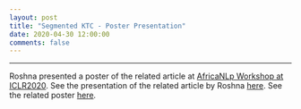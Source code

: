 ```yaml
---
layout: post
title: "Segmented KTC - Poster Presentation"
date: 2020-04-30 12:00:00 
comments: false
---
```


---
Roshna presented a poster of the related article at <a href="https://africanlp-workshop.github.io/program.html" target="_blank">AfricaNLp Workshop at ICLR2020</a>.
See the presentation of the related article by Roshna <a href="https://slideslive.com/38926588/using-punkt-for-sentence-segmentation-in-nonlatin-scripts-experiments-on-kurdish-sorani-texts" target="_blank">here</a>.
See the related poster <a href="https://drive.google.com/file/d/10DbS9j05wYawN8elVGZfK69UcdHSQmT6/view" target="_blank">here</a>.
